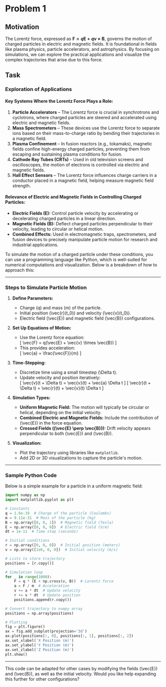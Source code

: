 # Problem 1

## Motivation

The Lorentz force, expressed as **$\mathbf{F} = q\mathbf{E} + q\mathbf{v} \times \mathbf{B}$**, governs the motion of charged particles in electric and magnetic fields. It is foundational in fields like plasma physics, particle accelerators, and astrophysics. By focusing on simulations, we can explore the practical applications and visualize the complex trajectories that arise due to this force.

## Task

### Exploration of Applications  

#### **Key Systems Where the Lorentz Force Plays a Role:**  
1. **Particle Accelerators** – The Lorentz force is crucial in synchrotrons and cyclotrons, where charged particles are steered and accelerated using electric and magnetic fields.  
2. **Mass Spectrometers** – These devices use the Lorentz force to separate ions based on their mass-to-charge ratio by bending their trajectories in a magnetic field.  
3. **Plasma Confinement** – In fusion reactors (e.g., tokamaks), magnetic fields confine high-energy charged particles, preventing them from escaping and sustaining plasma conditions for fusion.  
4. **Cathode Ray Tubes (CRTs)** – Used in old television screens and oscilloscopes, the motion of electrons is controlled via electric and magnetic fields.  
5. **Hall Effect Sensors** – The Lorentz force influences charge carriers in a conductor placed in a magnetic field, helping measure magnetic field strength.  

#### **Relevance of Electric and Magnetic Fields in Controlling Charged Particles:**  
- **Electric Fields ($\mathbf{E}$):** Control particle velocity by accelerating or decelerating charged particles in a linear direction.  
- **Magnetic Fields ($\mathbf{B}$):** Deflect charged particles perpendicular to their velocity, leading to circular or helical motion.  
- **Combined Effects:** Used in electromagnetic traps, spectrometers, and fusion devices to precisely manipulate particle motion for research and industrial applications.  

To simulate the motion of a charged particle under these conditions, you can use a programming language like Python, which is well-suited for numerical computations and visualization. Below is a breakdown of how to approach this:

---

### **Steps to Simulate Particle Motion**
1. **Define Parameters:**  
   - Charge \(q\) and mass \(m\) of the particle.  
   - Initial position \(\vec{r}(t_0)\) and velocity \(\vec{v}(t_0)\).  
   - Electric field \(\vec{E}\) and magnetic field \(\vec{B}\) configurations.  

2. **Set Up Equations of Motion:**  
   - Use the Lorentz force equation:  
     \[
     \vec{F} = q(\vec{E} + \vec{v} \times \vec{B})
     \]
   - This provides acceleration:  
     \[
     \vec{a} = \frac{\vec{F}}{m}
     \]

3. **Time-Stepping:**  
   - Discretize time using a small timestep \(\Delta t\).  
   - Update velocity and position iteratively:  
     \[
     \vec{v}(t + \Delta t) = \vec{v}(t) + \vec{a} \Delta t
     \]
     \[
     \vec{r}(t + \Delta t) = \vec{r}(t) + \vec{v}(t) \Delta t
     \]

4. **Simulation Types:**  
   - **Uniform Magnetic Field:** The motion will typically be circular or helical, depending on the initial velocity.  
   - **Combined Electric and Magnetic Fields:** Include the contribution of \(\vec{E}\) in the force equation.  
   - **Crossed Fields (\(\vec{E} \perp \vec{B}\)):** Drift velocity appears perpendicular to both \(\vec{E}\) and \(\vec{B}\).  

5. **Visualization:**
   - Plot the trajectory using libraries like `matplotlib`.  
   - Add 2D or 3D visualizations to capture the particle's motion.  

---

### **Sample Python Code**
Below is a simple example for a particle in a uniform magnetic field:

```python
import numpy as np
import matplotlib.pyplot as plt

# Constants
q = 1.6e-19  # Charge of the particle (Coulombs)
m = 9.11e-31  # Mass of the particle (kg)
B = np.array([0, 0, 1])  # Magnetic field (Tesla)
E = np.array([0, 0, 0])  # Electric field (V/m)
dt = 1e-11  # Time step (seconds)

# Initial conditions
r = np.array([0, 0, 0])  # Initial position (meters)
v = np.array([1e6, 0, 0])  # Initial velocity (m/s)

# Lists to store trajectory
positions = [r.copy()]

# Simulation loop
for _ in range(1000):
    F = q * (E + np.cross(v, B))  # Lorentz force
    a = F / m  # Acceleration
    v += a * dt  # Update velocity
    r += v * dt  # Update position
    positions.append(r.copy())

# Convert trajectory to numpy array
positions = np.array(positions)

# Plotting
fig = plt.figure()
ax = fig.add_subplot(projection='3d')
ax.plot(positions[:, 0], positions[:, 1], positions[:, 2])
ax.set_xlabel('X Position (m)')
ax.set_ylabel('Y Position (m)')
ax.set_zlabel('Z Position (m)')
plt.show()
```

---

This code can be adapted for other cases by modifying the fields \(\vec{E}\) and \(\vec{B}\), as well as the initial velocity. Would you like help expanding this further for other configurations?
